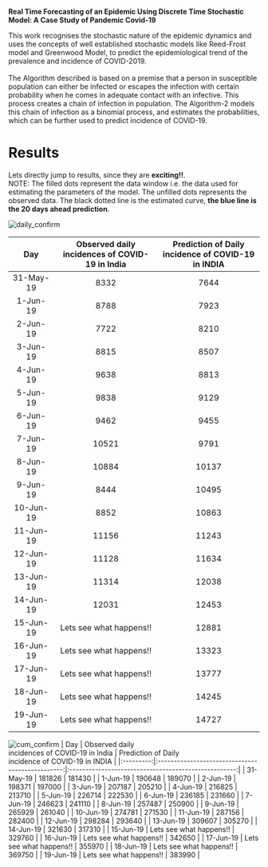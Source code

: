**Real Time Forecasting of an Epidemic Using Discrete Time Stochastic Model: A Case Study of Pandemic Covid-19**

This work recognises the stochastic nature of the epidemic dynamics and uses the concepts of well established stochastic models like Reed-Frost model and Greenwood Model, to predict the epidemiological trend of the prevalence and incidence of COVID-2019. <br /><br />
The Algorithm described is based on a premise that a person in susceptible population can either be infected or escapes the infection with certain probability when he comes in adequate contact with an infective. This process creates a chain of infection in population. The
Algorithm-2 models this chain of infection as a binomial process, and estimates the probabilities, which can be further used to predict incidence of COVID-19.

# Results
Lets directly jump to results, since they are **exciting!!**. <br />
NOTE: The filled dots represent the data window i.e. the data used for estimating the parameters of the model. The unfilled dots represents the observed data. The black dotted line is the estimated curve, **the blue line is the 20 days ahead prediction**.

![daily_confirm](https://user-images.githubusercontent.com/65863581/84596351-cbffbf00-ae7a-11ea-84ab-7de7e7b51931.jpg)

|    Day    | Observed daily  <br />incidences of  COVID-19 in India | Prediction of  Daily <br />incidence  of COVID-19 in INDIA |
|:---------:|:------------------------------------------------:|:----------------------------------------------------:|
| 31-May-19 |                       8332                       |                         7644                         |
|  1-Jun-19 |                       8788                       |                         7923                         |
|  2-Jun-19 |                       7722                       |                         8210                         |
|  3-Jun-19 |                       8815                       |                         8507                         |
|  4-Jun-19 |                       9638                       |                         8813                         |
|  5-Jun-19 |                       9838                       |                         9129                         |
|  6-Jun-19 |                       9462                       |                         9455                         |
|  7-Jun-19 |                       10521                      |                         9791                         |
|  8-Jun-19 |                       10884                      |                         10137                        |
|  9-Jun-19 |                       8444                       |                         10495                        |
| 10-Jun-19 |                       8852                       |                         10863                        |
| 11-Jun-19 |                       11156                      |                         11243                        |
| 12-Jun-19 |                       11128                      |                         11634                        |
| 13-Jun-19 |                       11314                      |                         12038                        |
| 14-Jun-19 |                       12031                      |                         12453                        |
| 15-Jun-19 |               Lets see what happens!!            |                         12881                        |
| 16-Jun-19 |               Lets see what happens!!            |                         13323                        |
| 17-Jun-19 |               Lets see what happens!!            |                         13777                        |
| 18-Jun-19 |               Lets see what happens!!            |                         14245                        |
| 19-Jun-19 |               Lets see what happens!!            |                         14727                        |

![cum_confirm](https://user-images.githubusercontent.com/65863581/84599053-daef6d00-ae8c-11ea-9155-ef82c5e7bc52.jpg)
|    Day    | Observed daily  <br />incidences of  COVID-19 in India | Prediction of  Daily <br />incidence  of COVID-19 in INDIA |
|:---------:|:------------------------------------------------:|:----------------------------------------------------:|
| 31-May-19 |                      181826                      |                        181430                        |
|  1-Jun-19 |                      190648                      |                        189070                        |
|  2-Jun-19 |                      198371                      |                        197000                        |
|  3-Jun-19 |                      207187                      |                        205210                        |
|  4-Jun-19 |                      216825                      |                        213710                        |
|  5-Jun-19 |                      226714                      |                        222530                        |
|  6-Jun-19 |                      236185                      |                        231660                        |
|  7-Jun-19 |                      246623                      |                        241110                        |
|  8-Jun-19 |                      257487                      |                        250900                        |
|  9-Jun-19 |                      265929                      |                        261040                        |
| 10-Jun-19 |                      274781                      |                        271530                        |
| 11-Jun-19 |                      287156                      |                        282400                        |
| 12-Jun-19 |                      298284                      |                        293640                        |
| 13-Jun-19 |                      309607                      |                        305270                        |
| 14-Jun-19 |                      321630                      |                        317310                        |
| 15-Jun-19 |              Lets see what happens!!             |                        329760                        |
| 16-Jun-19 |              Lets see what happens!!             |                        342650                        |
| 17-Jun-19 |              Lets see what happens!!             |                        355970                        |
| 18-Jun-19 |              Lets see what happens!!             |                        369750                        |
| 19-Jun-19 |              Lets see what happens!!             |                        383990                        |
